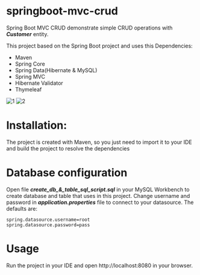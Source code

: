 # springboot-mvc-crud
Spring Boot MVC CRUD demonstrate simple CRUD operations with ***Customer*** entity.

This project based on the Spring Boot project and uses this Dependencies:
* Maven
* Spring Core
* Spring Data(Hibernate & MySQL)
* Spring MVC
* Hibernate Validator
* Thymeleaf

![1](https://i.ibb.co/mv37zst/1.png)
![2](https://i.ibb.co/1rLc0FP/2.png)

# Installation:
The project is created with Maven, so you just need to import it to your IDE and build the project to resolve the dependencies

# Database configuration
Open file ***create_db_&_table_sql_script.sql*** in your MySQL Workbench to create database and table that uses in this project.
Change username and password in ***application.properties*** file to connect to your datasource. The defaults are:
```
spring.datasource.username=root
spring.datasource.password=pass
```
# Usage
Run the project in your IDE and open http://localhost:8080 in your browser.
